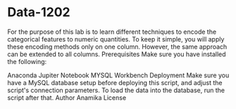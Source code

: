 # Data-1202
For the purpose of this lab is to learn different techniques to encode the categorical features to numeric quantities. To keep it simple, you will apply these encoding methods only on one column. However, the same approach can be extended to all columns.
Prerequisites
Make sure you have installed the following:

Anaconda
Jupiter Notebook
MYSQL Workbench
Deployment
Make sure you have a MySQL database setup before deploying this script, and adjust the script's connection parameters. To load the data into the database, run the script after that.
Author
Anamika
License
